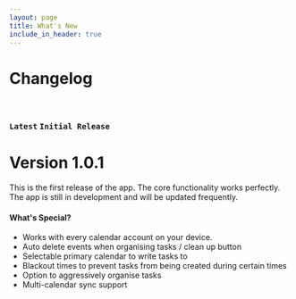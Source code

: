 ```yaml
---
layout: page
title: What's New
include_in_header: true
---
```


# Changelog

<br>

### `Latest` `Initial Release`
# **Version 1.0.1**
This is the first release of the app. The core functionality works perfectly. The app is still in development and will be updated frequently.

#### What's Special?
- Works with every calendar account on your device.
- Auto delete events when organising tasks / clean up button
- Selectable primary calendar to write tasks to
- Blackout times to prevent tasks from being created during certain times
- Option to aggressively organise tasks
- Multi-calendar sync support 

<br>